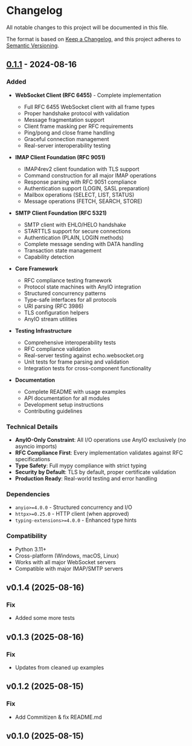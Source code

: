 # Changelog

All notable changes to this project will be documented in this file.

The format is based on [Keep a Changelog](https://keepachangelog.com/en/1.0.0/),
and this project adheres to [Semantic Versioning](https://semver.org/spec/v2.0.0.html).

## [0.1.1] - 2024-08-16

### Added
- **WebSocket Client (RFC 6455)** - Complete implementation
  - Full RFC 6455 WebSocket client with all frame types
  - Proper handshake protocol with validation
  - Message fragmentation support
  - Client frame masking per RFC requirements
  - Ping/pong and close frame handling
  - Graceful connection management
  - Real-server interoperability testing

- **IMAP Client Foundation (RFC 9051)**
  - IMAP4rev2 client foundation with TLS support
  - Command construction for all major IMAP operations
  - Response parsing with RFC 9051 compliance
  - Authentication support (LOGIN, SASL preparation)
  - Mailbox operations (SELECT, LIST, STATUS)
  - Message operations (FETCH, SEARCH, STORE)

- **SMTP Client Foundation (RFC 5321)**
  - SMTP client with EHLO/HELO handshake
  - STARTTLS support for secure connections
  - Authentication (PLAIN, LOGIN methods)
  - Complete message sending with DATA handling
  - Transaction state management
  - Capability detection

- **Core Framework**
  - RFC compliance testing framework
  - Protocol state machines with AnyIO integration
  - Structured concurrency patterns
  - Type-safe interfaces for all protocols
  - URI parsing (RFC 3986)
  - TLS configuration helpers
  - AnyIO stream utilities

- **Testing Infrastructure**
  - Comprehensive interoperability tests
  - RFC compliance validation
  - Real-server testing against echo.websocket.org
  - Unit tests for frame parsing and validation
  - Integration tests for cross-component functionality

- **Documentation**
  - Complete README with usage examples
  - API documentation for all modules
  - Development setup instructions
  - Contributing guidelines

### Technical Details
- **AnyIO-Only Constraint**: All I/O operations use AnyIO exclusively (no asyncio imports)
- **RFC Compliance First**: Every implementation validates against RFC specifications
- **Type Safety**: Full mypy compliance with strict typing
- **Security by Default**: TLS by default, proper certificate validation
- **Production Ready**: Real-world testing and error handling

### Dependencies
- `anyio>=4.0.0` - Structured concurrency and I/O
- `httpx>=0.25.0` - HTTP client (when approved)
- `typing-extensions>=4.0.0` - Enhanced type hints

### Compatibility
- Python 3.11+
- Cross-platform (Windows, macOS, Linux)
- Works with all major WebSocket servers
- Compatible with major IMAP/SMTP servers

[0.1.1]: https://github.com/elgertam/anyrfc/releases/tag/v0.1.1
## v0.1.4 (2025-08-16)

### Fix

- Added some more tests

## v0.1.3 (2025-08-16)

### Fix

- Updates from cleaned up examples

## v0.1.2 (2025-08-15)

### Fix

- Add Commitizen & fix README.md

## v0.1.0 (2025-08-15)
